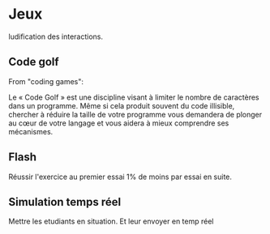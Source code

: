 

# Jeux 

ludification des interactions.


## Code golf 

From "coding games":

Le « Code Golf » est une discipline visant à limiter le nombre de caractères dans un programme. Même si cela produit souvent du code illisible, chercher à réduire la taille de votre programme vous demandera de plonger au cœur de votre langage et vous aidera à mieux comprendre ses mécanismes.


## Flash

Réussir l'exercice au premier essai 
1% de moins par essai en suite.

## Simulation temps réel

Mettre les etudiants en situation. 
Et leur envoyer en temp réel 
